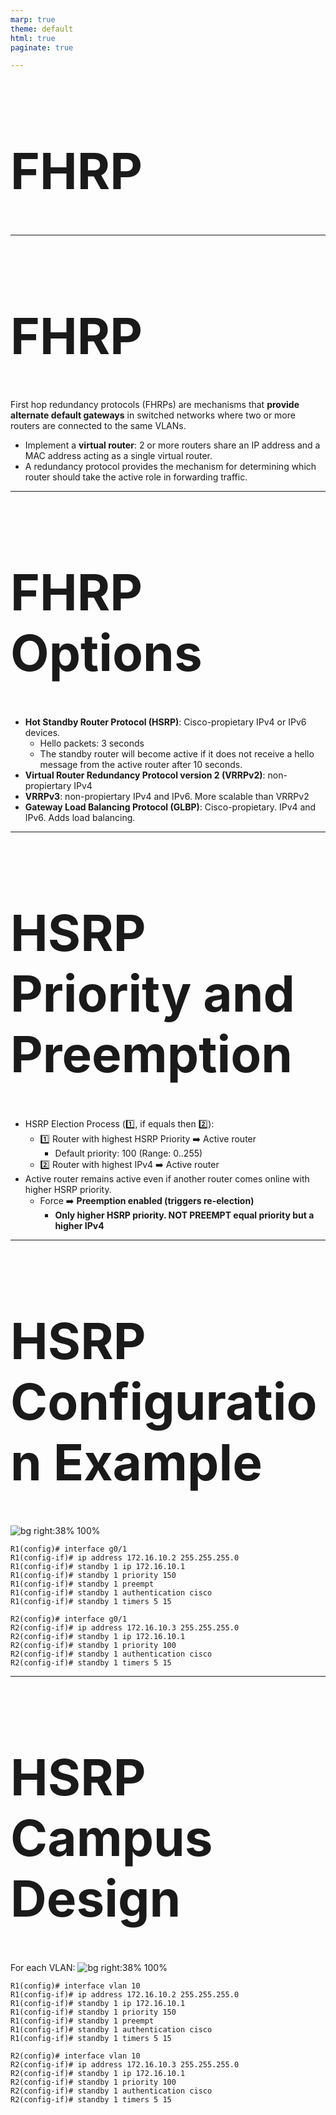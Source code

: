 ```yaml
---
marp: true
theme: default
html: true
paginate: true

---
```

<style>
img[alt~="center"] {
  display: block;
  margin: 0 auto;
}
</style>

<style scoped>
h1 {
  font-size: 80px;
}
</style>

<!-- _class: invert -->

<!-- _paginate: false -->

# FHRP

<!-- _footer: 📕 CCNA2v7 Module 9 FHRP Concepts\n🧑🏻‍🏫 Pedro Durán -->

---

# FHRP
First hop redundancy protocols (FHRPs) are mechanisms that **provide alternate default gateways** in switched networks where two or more routers are connected to the same VLANs.

- Implement a **virtual router**: 2 or more routers share an IP address and a MAC address acting as a single virtual router.
- A redundancy protocol provides the mechanism for determining which router should take the active role in forwarding traffic.

---

# FHRP Options
- **Hot Standby Router Protocol (HSRP)**: Cisco-propietary IPv4 or IPv6 devices.
  - Hello packets: 3 seconds
  - The standby router will become active if it does not receive a hello message from the active router after 10 seconds.
- **Virtual Router Redundancy Protocol version 2 (VRRPv2)**: non-propiertary IPv4
- **VRRPv3**: non-propiertary IPv4 and IPv6. More scalable than VRRPv2
- **Gateway Load Balancing Protocol (GLBP)**: Cisco-propietary. IPv4 and IPv6. Adds load balancing.

---

# HSRP Priority and Preemption
- HSRP Election Process (1️⃣, if equals then 2️⃣):
  - 1️⃣ Router with highest HSRP Priority ➡️ Active router
    - Default priority: 100 (Range: 0..255)
  - 2️⃣ Router with highest IPv4 ➡️ Active router
- Active router remains active even if another router comes online with higher HSRP priority.
  - Force ➡️ **Preemption enabled (triggers re-election)**
    - **Only higher HSRP priority. NOT PREEMPT equal priority but a higher IPv4**

---
# HSRP Configuration Example

![bg right:38% 100%](img/hsrp.jpg)

```
R1(config)# interface g0/1
R1(config-if)# ip address 172.16.10.2 255.255.255.0 
R1(config-if)# standby 1 ip 172.16.10.1
R1(config-if)# standby 1 priority 150 
R1(config-if)# standby 1 preempt 
R1(config-if)# standby 1 authentication cisco
R1(config-if)# standby 1 timers 5 15

R2(config)# interface g0/1
R2(config-if)# ip address 172.16.10.3 255.255.255.0 
R2(config-if)# standby 1 ip 172.16.10.1 
R2(config-if)# standby 1 priority 100 
R2(config-if)# standby 1 authentication cisco 
R2(config-if)# standby 1 timers 5 15 
```

---
# HSRP Campus Design 
For each VLAN:
![bg right:38% 100%](img/hsrpcampus.png)

```
R1(config)# interface vlan 10
R1(config-if)# ip address 172.16.10.2 255.255.255.0 
R1(config-if)# standby 1 ip 172.16.10.1
R1(config-if)# standby 1 priority 150 
R1(config-if)# standby 1 preempt 
R1(config-if)# standby 1 authentication cisco
R1(config-if)# standby 1 timers 5 15

R2(config)# interface vlan 10
R2(config-if)# ip address 172.16.10.3 255.255.255.0 
R2(config-if)# standby 1 ip 172.16.10.1 
R2(config-if)# standby 1 priority 100 
R2(config-if)# standby 1 authentication cisco 
R2(config-if)# standby 1 timers 5 15 
```